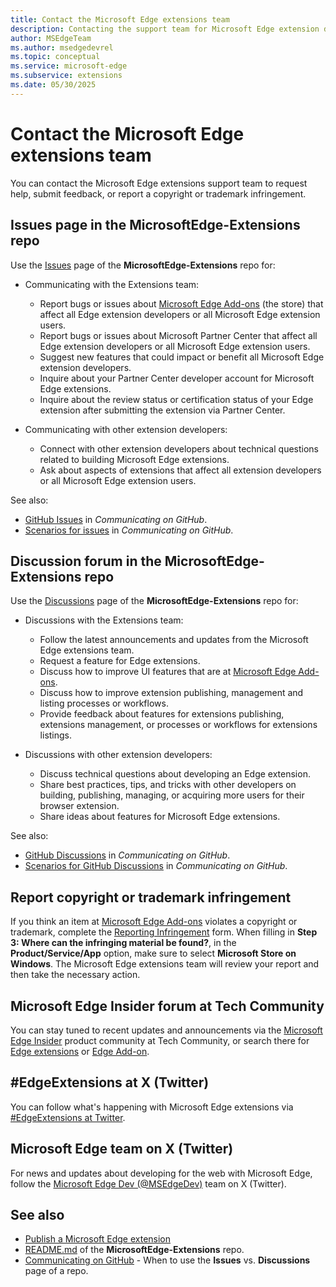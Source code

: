 ```yaml
---
title: Contact the Microsoft Edge extensions team
description: Contacting the support team for Microsoft Edge extension development.
author: MSEdgeTeam
ms.author: msedgedevrel
ms.topic: conceptual
ms.service: microsoft-edge
ms.subservice: extensions
ms.date: 05/30/2025
---
```

# Contact the Microsoft Edge extensions team

You can contact the Microsoft Edge extensions support team to request help, submit feedback, or report a copyright or trademark infringement.


<!-- ====================================================================== -->
## Issues page in the MicrosoftEdge-Extensions repo
<!-- sync:
https://learn.microsoft.com/microsoft-edge/extensions/publish/contact-extensions-team#issues-page-in-the-microsoftedge-extensions-repo
https://github.com/microsoft/MicrosoftEdge-Extensions/blob/main/README.md#issues
-->

Use the [Issues](https://github.com/microsoft/MicrosoftEdge-Extensions/issues) page of the **MicrosoftEdge-Extensions** repo for:

* Communicating with the Extensions team:
  * Report bugs or issues about [Microsoft Edge Add-ons](https://microsoftedge.microsoft.com) (the store) that affect all Edge extension developers or all Microsoft Edge extension users.
  * Report bugs or issues about Microsoft Partner Center that affect all Edge extension developers or all Microsoft Edge extension users.
  * Suggest new features that could impact or benefit all Microsoft Edge extension developers.
  * Inquire about your Partner Center developer account for Microsoft Edge extensions.
  * Inquire about the review status or certification status of your Edge extension after submitting the extension via Partner Center.

* Communicating with other extension developers:
  * Connect with other extension developers about technical questions related to building Microsoft Edge extensions.
  * Ask about aspects of extensions that affect all extension developers or all Microsoft Edge extension users.

See also:
* [GitHub Issues](https://docs.github.com/get-started/using-github/communicating-on-github#github-issues) in _Communicating on GitHub_.
* [Scenarios for issues](https://docs.github.com/get-started/using-github/communicating-on-github#scenarios-for-issues) in _Communicating on GitHub_.


<!-- ====================================================================== -->
## Discussion forum in the MicrosoftEdge-Extensions repo
<!-- sync:
https://learn.microsoft.com/microsoft-edge/extensions/publish/contact-extensions-team#discussion-forum-in-the-microsoftedge-extensions-repo
https://github.com/microsoft/MicrosoftEdge-Extensions/blob/main/README.md#discussions
-->

Use the [Discussions](https://github.com/microsoft/MicrosoftEdge-Extensions/discussions) page of the **MicrosoftEdge-Extensions** repo for:

* Discussions with the Extensions team:
   * Follow the latest announcements and updates from the Microsoft Edge extensions team.
   * Request a feature for Edge extensions.
   * Discuss how to improve UI features that are at [Microsoft Edge Add-ons](https://microsoftedge.microsoft.com).
   * Discuss how to improve extension publishing, management and listing processes or workflows.
   * Provide feedback about features for extensions publishing, extensions management, or processes or workflows for extensions listings.

* Discussions with other extension developers:
   * Discuss technical questions about developing an Edge extension.
   * Share best practices, tips, and tricks with other developers on building, publishing, managing, or acquiring more users for their browser extension.
   * Share ideas about features for Microsoft Edge extensions.

See also:
* [GitHub Discussions](https://docs.github.com/get-started/using-github/communicating-on-github#github-discussions) in _Communicating on GitHub_.
* [Scenarios for GitHub Discussions](https://docs.github.com/get-started/using-github/communicating-on-github#scenarios-for-github-discussions) in _Communicating on GitHub_.


<!-- ====================================================================== -->
## Report copyright or trademark infringement

If you think an item at [Microsoft Edge Add-ons](https://microsoftedge.microsoft.com) violates a copyright or trademark, complete the [Reporting Infringement](https://www.microsoft.com/concern/dmca) form.  When filling in **Step 3: Where can the infringing material be found?**, in the **Product/Service/App** option, make sure to select **Microsoft Store on Windows**.  The Microsoft Edge extensions team will review your report and then take the necessary action.


<!-- ====================================================================== -->
## Microsoft Edge Insider forum at Tech Community

You can stay tuned to recent updates and announcements via the [Microsoft Edge Insider](https://techcommunity.microsoft.com/category/MicrosoftEdgeInsider) product community at Tech Community, or search there for [Edge extensions](https://techcommunity.microsoft.com/search?q=edge+extensions&location=category%3AMicrosoftEdgeInsider) or [Edge Add-on](https://techcommunity.microsoft.com/search?q=edge+add-on&location=category%3AMicrosoftEdgeInsider).


<!-- ====================================================================== -->
## #EdgeExtensions at X (Twitter)

You can follow what's happening with Microsoft Edge extensions via [#EdgeExtensions at Twitter](https://x.com/search?q=%23EdgeExtensions&src=typed_query&f=live).


<!-- ====================================================================== -->
## Microsoft Edge team on X (Twitter)
<!-- not specific to extensions -->

For news and updates about developing for the web with Microsoft Edge, follow the [Microsoft Edge Dev (@MSEdgeDev)](https://x.com/msedgedev/) team on X (Twitter).


<!-- ====================================================================== -->
## See also

* [Publish a Microsoft Edge extension](./publish/publish-extension.md)
* [README.md](https://github.com/microsoft/MicrosoftEdge-Extensions/blob/main/README.md) of the **MicrosoftEdge-Extensions** repo.
* [Communicating on GitHub](https://docs.github.com/en/get-started/using-github/communicating-on-github) - When to use the **Issues** vs. **Discussions** page of a repo.
